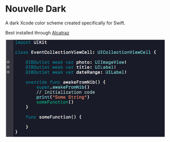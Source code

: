 # Nouvelle Dark
A dark Xcode color scheme created specifically for Swift.

Best installed through [Alcatraz](http://alcatraz.io)

![alt tag](https://raw.githubusercontent.com/BeauNouvelle/NouvelleDark/master/example.png)
